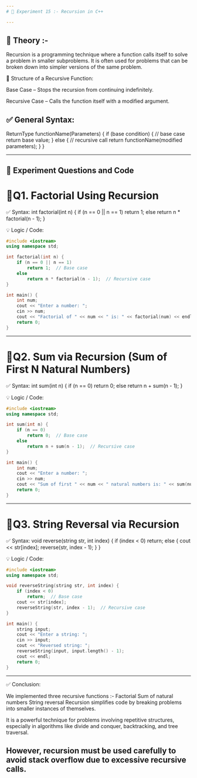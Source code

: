 ```yaml
---
# 🧪 Experiment 15 :- Recursion in C++

---
```


## 📖 Theory :-

Recursion is a programming technique where a function calls itself to solve a problem in smaller subproblems. It is often used for problems that can be broken down into simpler versions of the same problem.

🔁 Structure of a Recursive Function:

Base Case – Stops the recursion from continuing indefinitely.

Recursive Case – Calls the function itself with a modified argument.

## ✅ General Syntax:
ReturnType functionName(Parameters) {
    if (base condition) {
        // base case
        return base value;
    } else {
        // recursive call
        return functionName(modified parameters);
    }
}

---

## 📝 Experiment Questions and Code
# 🔹Q1. Factorial Using Recursion
✅ Syntax:
int factorial(int n) {
    if (n == 0 || n == 1)
        return 1;
    else
        return n * factorial(n - 1);
}

💡 Logic / Code:
```cpp
#include <iostream>
using namespace std;

int factorial(int n) {
    if (n == 0 || n == 1)
        return 1;  // Base case
    else
        return n * factorial(n - 1);  // Recursive case
}

int main() {
    int num;
    cout << "Enter a number: ";
    cin >> num;
    cout << "Factorial of " << num << " is: " << factorial(num) << endl;
    return 0;
}
```

---

# 🔹Q2. Sum via Recursion (Sum of First N Natural Numbers)
✅ Syntax:
int sum(int n) {
    if (n == 0)
        return 0;
    else
        return n + sum(n - 1);
}

💡 Logic / Code:
```cpp
#include <iostream>
using namespace std;

int sum(int n) {
    if (n == 0)
        return 0;  // Base case
    else
        return n + sum(n - 1);  // Recursive case
}

int main() {
    int num;
    cout << "Enter a number: ";
    cin >> num;
    cout << "Sum of first " << num << " natural numbers is: " << sum(num) << endl;
    return 0;
}
```

---

# 🔹Q3. String Reversal via Recursion
✅ Syntax:
void reverse(string str, int index) {
    if (index < 0)
        return;
    else {
        cout << str[index];
        reverse(str, index - 1);
    }
}

💡 Logic / Code:
```cpp
#include <iostream>
using namespace std;

void reverseString(string str, int index) {
    if (index < 0)
        return;  // Base case
    cout << str[index];
    reverseString(str, index - 1);  // Recursive case
}

int main() {
    string input;
    cout << "Enter a string: ";
    cin >> input;
    cout << "Reversed string: ";
    reverseString(input, input.length() - 1);
    cout << endl;
    return 0;
}
```

---

✅ Conclusion:

We implemented three recursive functions :-
Factorial
Sum of natural numbers
String reversal
Recursion simplifies code by breaking problems into smaller instances of themselves.

It is a powerful technique for problems involving repetitive structures, especially in algorithms like divide and conquer, backtracking, and tree traversal.

However, recursion must be used carefully to avoid stack overflow due to excessive recursive calls.
---
